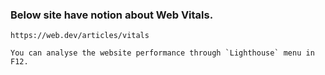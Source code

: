 ### Below site have notion about Web Vitals.
    https://web.dev/articles/vitals

    You can analyse the website performance through `Lighthouse` menu in F12.